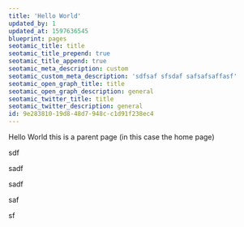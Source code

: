```yaml
---
title: 'Hello World'
updated_by: 1
updated_at: 1597636545
blueprint: pages
seotamic_title: title
seotamic_title_prepend: true
seotamic_title_append: true
seotamic_meta_description: custom
seotamic_custom_meta_description: 'sdfsaf sfsdaf safsafsaffasf'
seotamic_open_graph_title: title
seotamic_open_graph_description: general
seotamic_twitter_title: title
seotamic_twitter_description: general
id: 9e283810-19d8-48d7-948c-c1d91f238ec4
---
```

Hello World this is a parent page (in this case the home page)


sdf

sadf


sadf

saf

sf